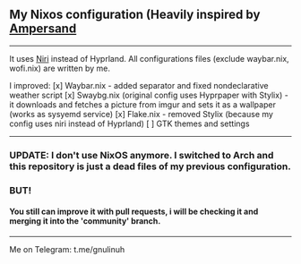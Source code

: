## My Nixos configuration (Heavily inspired by [Ampersand](https://github.com/Andrey0189)
---------------
It uses [Niri](https://github.com/YaLTeR/niri) instead of Hyprland.
All configurations files (exclude waybar.nix, wofi.nix) are written by me.


I improved:
[x] Waybar.nix - added separator and fixed nondeclarative weather script
[x] Swaybg.nix (original config uses Hyprpaper with Stylix) - it downloads and fetches a picture from imgur and sets it as a wallpaper (works as sysyemd service)
[x] Flake.nix - removed Stylix (because my config uses niri instead of Hyprland)
[ ] GTK themes and settings

---------------
### UPDATE: I don't use NixOS anymore. I switched to Arch and this repository is just a dead files of my previous configuration.
### BUT!
#### You still can improve it with pull requests, i will be checking it and merging it into the 'community' branch.

---------------
Me on Telegram: t.me/gnulinuh
